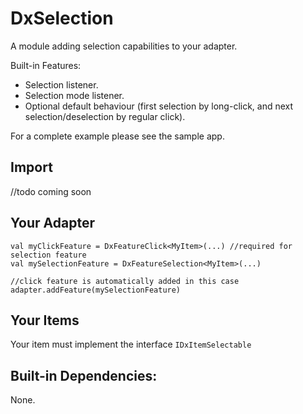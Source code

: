 # DxSelection
A module adding selection capabilities to your adapter.

Built-in Features:
* Selection listener.
* Selection mode listener.
* Optional default behaviour (first selection by long-click, and
next selection/deselection by regular click).

For a complete example please see the sample app.

## Import
//todo coming soon

## Your Adapter
```
val myClickFeature = DxFeatureClick<MyItem>(...) //required for selection feature
val mySelectionFeature = DxFeatureSelection<MyItem>(...)

//click feature is automatically added in this case
adapter.addFeature(mySelectionFeature)
```

## Your Items
Your item must implement the interface `IDxItemSelectable`

## Built-in Dependencies:
None.
